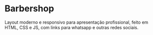 # Barbershop

Layout moderno e responsivo para apresentação profissional, feito em HTML, CSS e JS, com links para whatsapp e outras redes sociais.
